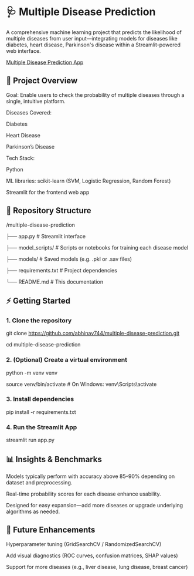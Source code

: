# 🩺 Multiple Disease Prediction

A comprehensive machine learning project that predicts the likelihood of multiple diseases from user input—integrating models for diseases like diabetes, heart disease, Parkinson's disease within a Streamlit-powered web interface.

[Multiple Disease Prediction App](https://multiple-disease-prediction-fyim3hmmooqlgxb6yrb5tw.streamlit.app/)

## 🚀 Project Overview

Goal: Enable users to check the probability of multiple diseases through a single, intuitive platform.

Diseases Covered:

Diabetes

Heart Disease

Parkinson’s Disease

Tech Stack:

Python

ML libraries: scikit-learn (SVM, Logistic Regression, Random Forest)

Streamlit for the frontend web app

## 📂 Repository Structure

/multiple-disease-prediction

├── app.py                  # Streamlit interface

├── model_scripts/          # Scripts or notebooks for training each disease model

├── models/                 # Saved models (e.g. .pkl or .sav files)

├── requirements.txt        # Project dependencies

└── README.md               # This documentation

## ⚡ Getting Started

### 1. Clone the repository

git clone https://github.com/abhinav744/multiple-disease-prediction.git

cd multiple-disease-prediction

### 2. (Optional) Create a virtual environment

python -m venv venv

source venv/bin/activate    # On Windows: venv\Scripts\activate

### 3. Install dependencies

pip install -r requirements.txt

### 4. Run the Streamlit App

streamlit run app.py

## 📊 Insights & Benchmarks

Models typically perform with accuracy above 85–90% depending on dataset and preprocessing.

Real-time probability scores for each disease enhance usability.

Designed for easy expansion—add more diseases or upgrade underlying algorithms as needed.

## 🔮 Future Enhancements

Hyperparameter tuning (GridSearchCV / RandomizedSearchCV)

Add visual diagnostics (ROC curves, confusion matrices, SHAP values)

Support for more diseases (e.g., liver disease, lung disease, breast cancer)
